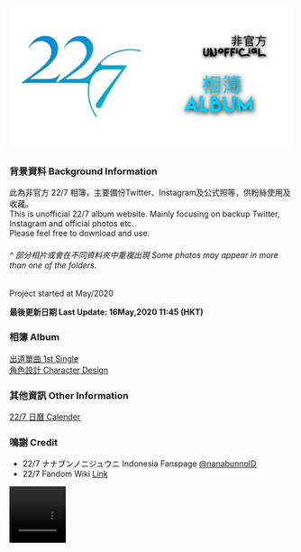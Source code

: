 ![227Main](Img/227Main.png)
### 背景資料 Background Information
此為非官方 22/7 相簿，主要備份Twitter、Instagram及公式照等，供粉絲使用及收藏。  
This is unofficial 22/7 album website. Mainly focusing on backup Twitter, Instagram and official photos etc.  
Please feel free to download and use.  
###### _^ 部分相片或會在不同資料夾中重複出現 Some photos may appear in more than one of the folders._

Project started at May/2020  

**最後更新日期 Last Update: 16May,2020 11:45 (HKT)**
### 相簿 Album
[出道單曲 1st Single](Markdown/1st%20Single.html)<br>
[角色設計 Character Design](Markdown/CharacterDsegin.html)  
### 其他資訊 Other Information  
[22/7 日曆 Calender](Markdown/Calendar.md)  
### 鳴謝 Credit
- 22/7 ナナブンノニジュウニ Indonesia Fanspage [@nanabunnoID](https://www.facebook.com/pg/nanabunnoID/)
- 22/7 Fandom Wiki [Link](https://nanabunnonijyuuni.fandom.com/wiki/22/7_Wiki)

<video width="100vw" height="100vh" controls>
  <source src="https://www.youtube.com/watch?v=QH2-TGUlwu4" type="video/mp4">
Your browser does not support the video tag.
</video>
